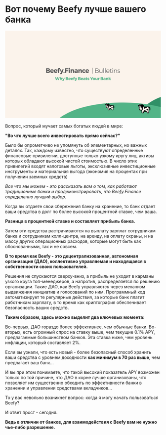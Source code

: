 # Вот почему Beefy лучше вашего банка

![](../.gitbook/assets/bulletin-why-beefy-beats-your-bank.png)

Вопрос, который мучает самых богатых людей в мире:

**"Во что лучше всего инвестировать прямо сейчас?"**

Было бы опрометчиво не упомянуть об элементарных, но важных деталях. Так, каждому известно, что существуют определенные финансовые привилегии, доступные только узкому кругу лиц, активы которых обладают высокой чистой стоимостью. В число этих привилегий входят налоговые льготы, эксклюзивные инвестиционные инструменты и материальная выгода (экономия на процентах при получении заемных средств)

_Все что мы можем - это рассказать вам о том, как работают традиционные банки и продемонстрировать, что Beefy.Finance определенно лучший выбор._

Когда вы отдаете свои сбережения банку на хранение, то банк отдает ваши средства в долг по более высокой процентной ставке, чем ваша.

**Разница в процентной ставке и составляет прибыль банка.**

Затем эти средства растрачиваются на выплату зарплат сотрудникам банка и сотрудникам колл-центра, на аренду, на оплату охраны, и на массу других операционных расходов, которые могут быть как обоснованными, так и не совсем.

**В то время как Beefy - это децентрализованная, автономная организация (ДАО), коллективно управляемая и находящаяся в собственности своих пользователей.**

Решения не спускаются сверху-вниз, а прибыль не уходит в карманы узкого круга топ-менеджеров, а напротив, распределяется по решению организации. Такие ДАО, как Beefy управляются через механизм выдвижения инициатив и голосований по ним. Программный код автоматизирует те регулярные действия, за которые банк платит работникам зарплату, в то время как криптография обеспечивает безопасность ваших средств.

**Таким образом, здесь можно выделит два ключевых момента:**

Во-первых, ДАО гораздо более эффективнее, чем обычные банки. Во-вторых, есть огромный спрос на ставку выше, чем текущие 0.1% APY, предлагаемые большинством банков. Эта ставка ниже, чем уровень инфляции, который составляет 2%.

Если вы узнали, что есть новый - более безопасный способ хранить ваши средства с уровнем доходности **как минимум в 70 раз выше**, чем предлагает ваш банк...

И вы при этом понимаете, что такой высокий показатель APY возможен только по той причине, что ДАО в корне лучше организованы, что позволяет им существенно обходить по эффективности банки в хранении и управлении средствами вкладчиков...

То у вас невольно возникнет вопрос: когда я могу начать пользоваться Beefy?

И ответ прост - сегодня.

**Ведь в отличии от банков, для взаимодействия с Beefy вам не нужно чье-либо разрешение.**

